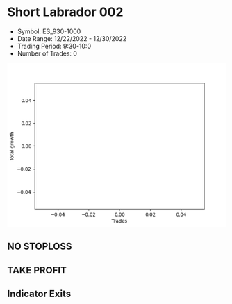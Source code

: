 # Short Labrador 002 
- Symbol: ES_930-1000
- Date Range: 12/22/2022 - 12/30/2022
- Trading Period: 9:30-10:0
- Number of Trades: 0

![Plot](ShortLabrador002ES_930-1000.png)
## NO STOPLOSS














## TAKE PROFIT











## Indicator Exits

